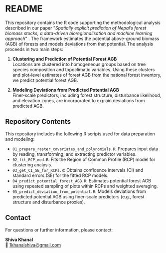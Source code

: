 # README

This repository contains the R code supporting the methodological analysis described in our paper "*Spatially explicit prediction of Nepal’s forest biomass stocks, a data-driven bioregionalisation and machine learning approach*" . The framework estimates the potential above-ground biomass (AGB) of forests and models deviations from that potential. The analysis proceeds in two main steps:

1. **Clustering and Prediction of Potential Forest AGB**  
   Locations are clustered into homogeneous groups based on tree species composition and topoclimatic variables. Using these clusters and plot-level estimates of forest AGB from the national forest inventory, we predict potential forest AGB.

2. **Modeling Deviations from Predicted Potential AGB**  
   Finer-scale predictors, including forest structure, disturbance likelihood, and elevation zones, are incorporated to explain deviations from predicted AGB.

## Repository Contents

This repository includes the following R scripts used for data preparation and modeling:

- `01_prepare_raster_covariates_and_polynomials.R`: Prepares input data by reading, transforming, and extracting predictor variables.  
- `02_fit_RCP_mod.R`: Fits the Region of Common Profile (RCP) model for clustering analysis.  
- `03_get_CI_SE_for_RCPs.R`: Obtains confidence intervals (CI) and standard errors (SE) for the fitted RCP models.  
- `04_predict_potential_forest_AGB.R`: Estimates potential forest AGB using repeated sampling of plots within RCPs and weighted averaging.  
- `05_predict_deviation_from_potential.R`: Models deviations from predicted potential AGB using finer-scale predictors (e.g., forest structure and disturbance proxies).  
 

## Contact

For questions or further information, please contact:  

**Shiva Khanal**  
📧 1khanalshiva@gmail.com  


